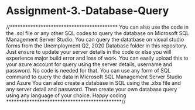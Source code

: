 # Assignment-3.-Database-Query
//******************************************
You can also use the code in the .sql file or any other SQL codes to query the database on Microsoft SQL Management Server Studio. 
You can query the datatbase on visual studio forms from the Unemployment Q2, 2020 Database folder in this repository. 
Just ensure to update your server details in the code or else you will experience major build error and loss of work. 
You can easily upload this to your azure account for query using the server details, username and password. No code is needed for that.
You can use any form of SQL command to query the data in Microsoft SQL Management Server Studio and Azure
You can also create a database in SQL using the .xlxs file and any server detail and password.
Then create your own database query using any language of your choice.
Happy coding
*********************************************//

